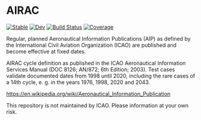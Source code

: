 # AIRAC

[![Stable](https://img.shields.io/badge/docs-stable-blue.svg)](https://scls19fr.github.io/AIRAC.jl/stable)
[![Dev](https://img.shields.io/badge/docs-dev-blue.svg)](https://scls19fr.github.io/AIRAC.jl/dev)
[![Build Status](https://travis-ci.com/scls19fr/AIRAC.jl.svg?branch=master)](https://travis-ci.com/scls19fr/AIRAC.jl)
[![Coverage](https://codecov.io/gh/scls19fr/AIRAC.jl/branch/master/graph/badge.svg)](https://codecov.io/gh/scls19fr/AIRAC.jl)

Regular, planned Aeronautical Information Publications (AIP) as defined by the International Civil Aviation Organization (ICAO) are published and become effective at fixed dates.

AIRAC cycle definition as published in the ICAO Aeronautical Information Services Manual (DOC 8126; AN/872; 6th Edition; 2003). Test cases validate documented dates from 1998 until 2020, including the rare cases of a 14th cycle, e. g. in the years 1976, 1998, 2020 and 2043.

https://en.wikipedia.org/wiki/Aeronautical_Information_Publication

This repository is not maintained by ICAO. Please information at your own risk.
